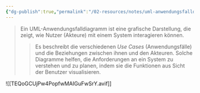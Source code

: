 ```yaml
---
{"dg-publish":true,"permalink":"/02-resources/notes/uml-anwendungsfalldiagramm/","tags":["ausbildung/gfn/ap1/vorbereitung","uml"],"noteIcon":"","updated":"2025-09-27T01:32:44.000+02:00"}
---
```


>Ein UML-Anwendungsfalldiagramm ist eine grafische Darstellung, die zeigt, wie Nutzer (Akteure) mit einem System interagieren können. 
>>Es beschreibt die verschiedenen *Use Cases* (Anwendungsfälle) und die Beziehungen zwischen ihnen und den Akteuren. Solche Diagramme helfen, die Anforderungen an ein System zu verstehen und zu planen, indem sie die Funktionen aus Sicht der Benutzer visualisieren.

![[TEQoGCUjPw4PopfwMAIGuFwSrY.avif]]